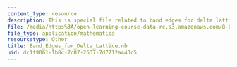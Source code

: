 ```yaml
---
content_type: resource
description: This is special file related to band edges for delta lattice.
file: /media/https%3A/open-learning-course-data-rc.s3.amazonaws.com/8-04-quantum-physics-i-spring-2013/dc1f90611b8c7c0726377d7712a443c5_Band_Edges_for_Delta_Lattice.nb
file_type: application/mathematica
resourcetype: Other
title: Band_Edges_for_Delta_Lattice.nb
uid: dc1f9061-1b8c-7c07-2637-7d7712a443c5
---
```

